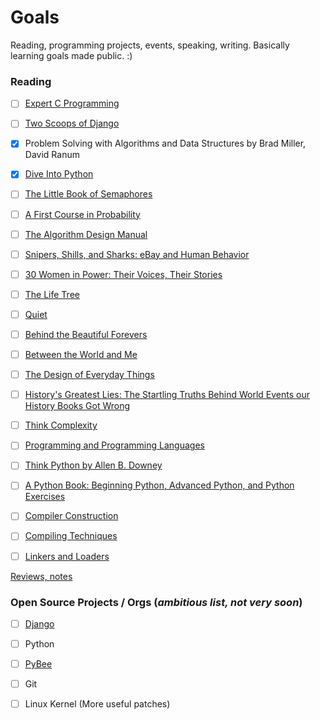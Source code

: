 # Goals
Reading, programming projects, events, speaking, writing. Basically learning goals made public. :)

### Reading
 - [ ] [Expert C Programming](http://www.amazon.in/Expert-Programming-Peter-van-Linden/dp/0131774298)
 - [ ] [Two Scoops of Django](https://www.twoscoopspress.com/products/two-scoops-of-django-1-8)
 - [X] Problem Solving with Algorithms and Data Structures by Brad Miller, David Ranum
 - [X] [Dive Into Python](http://www.diveintopython.net/)
 - [ ] [The Little Book of Semaphores](http://greenteapress.com/wp/semaphores/)
 - [ ] [A First Course in Probability](https://www.amazon.com/gp/product/013603313X/ref=as_li_tl?ie=UTF8&tag=abroaview-20&camp=1789&creative=9325&linkCode=as2&creativeASIN=013603313X&linkId=ba9a3635504a6aadc9f40d3faf3c8785)
 - [ ] [The Algorithm Design Manual](https://www.amazon.com/gp/product/1848000693/ref=as_li_tl?ie=UTF8&tag=abroaview-20&camp=1789&creative=9325&linkCode=as2&creativeASIN=1848000693&linkId=59bca0c3da96693a0c5384c97f6e59bb)
 - [ ] [Snipers, Shills, and Sharks: eBay and Human Behavior](https://www.amazon.com/gp/product/0691127131/ref=as_li_tl?ie=UTF8&tag=abroaview-20&camp=1789&creative=9325&linkCode=as2&creativeASIN=0691127131&linkId=a0ed27b464ee65f5551f60e3a796cf26)
 - [ ] [30 Women in Power: Their Voices, Their Stories](http://www.amazon.in/30-Women-Power-Voices-Stories/dp/8129135809?tag=googinhydr18418-21&tag=googinkenshoo-21&ascsubtag=49e04210-7724-42c6-8a2f-bb17b241cbc5)
 - [ ] [The Life Tree](http://www.amazon.in/Life-Tree-P-J-Abdul-Kalam/dp/0143425846?tag=googinhydr18418-21&tag=googinkenshoo-21&ascsubtag=49e04210-7724-42c6-8a2f-bb17b241cbc5)
 - [ ] [Quiet](http://www.amazon.in/Quiet-power-introverts-world-talking/dp/0141029196?tag=googinhydr18418-21&tag=googinkenshoo-21&ascsubtag=49e04210-7724-42c6-8a2f-bb17b241cbc5)
 - [ ] [Behind the Beautiful Forevers](http://www.behindthebeautifulforevers.com/)
 - [ ] [Between the World and Me](http://www.amazon.in/Between-World-Me-Ta-Nehisi-Coates/dp/0812993543)
 - [ ] [The Design of Everyday Things](http://www.amazon.in/Design-Everyday-Things-Multimode-Cd/dp/1452654123)
 - [ ] [History's Greatest Lies: The Startling Truths Behind World Events our History Books Got Wrong](https://www.amazon.com/Historys-Greatest-Lies-Startling-History/dp/1592333362)
 - [ ] [Think Complexity](http://www.greenteapress.com/compmod/)
 - [ ] [Programming and Programming Languages](http://papl.cs.brown.edu/2014/index.html)
 - [ ] [Think Python by Allen B. Downey](http://greenteapress.com/wp/think-python/)
 - [ ] [A Python Book: Beginning Python, Advanced Python, and Python Exercises](http://www.davekuhlman.org/python_book_01.html)
 - [ ] [Compiler Construction](http://www.ethoberon.ethz.ch/WirthPubl/CBEAll.pdf)
 - [ ] [Compiling Techniques](http://www.chilton-computing.org.uk/acl/literature/books/compilingtechniques/overview.htm)
 - [ ] [Linkers and Loaders](http://www.iecc.com/linker/)

 
 [Reviews, notes](https://tapaswenipathak.wordpress.com/category/reading/)
 
 
 ### Open Source Projects / Orgs (*ambitious list, not very soon*)
 - [ ] [Django](https://github.com/django/django)
 - [ ] Python
 - [ ] [PyBee](https://github.com/pybee)
 - [ ] Git
 - [ ] Linux Kernel (More useful patches)
 
 
 

